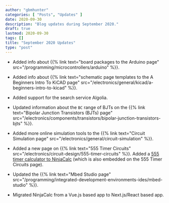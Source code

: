 ```yaml
---
author: "gbmhunter"
categories: [ "Posts", "Updates" ]
date: 2020-09-30
description: "Blog updates during September 2020."
draft: true
lastmod: 2020-09-30
tags: []
title: "September 2020 Updates"
type: "post"
---
```


* Added info about {{% link text="board packages to the Arduino page" src="/programming/microcontrollers/arduino" %}}.

* Added info about {{% link text="schematic page templates to the A Beginners Intro To KiCAD page" src="/electronics/general/kicad/a-beginners-intro-to-kicad" %}}.

* Added support for the search service Algolia.

* Updated information about the `BC` range of BJTs on the {{% link text="Bipolar Junction Transistors (BJTs) page" src="/electronics/components/transistors/bipolar-junction-transistors-bjts" %}}.

* Added more online simulation tools to the {{% link text="Circuit Simulation page" src="/electronics/general/circuit-simulation" %}}.

* Added a new page on {{% link text="555 Timer Circuits" src="/electronics/circuit-design/555-timer-circuits" %}}. Added a [555 timer calculator to NinjaCalc](https://ninja-calc.mbedded.ninja/calculators/electronics/ics/555-timer-astable-rt-rb-c) (which is also embedded on the 555 Timer Circuits page).

* Updated the {{% link text="Mbed Studio page" src="/programming/integrated-development-environments-ides/mbed-studio" %}}.

* Migrated NinjaCalc from a Vue.js based app to Next.js/React based app.